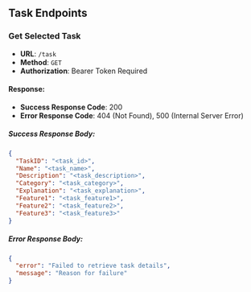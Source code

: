 ## Task Endpoints

### Get Selected Task

- **URL**: `/task`
- **Method**: `GET`
- **Authorization**: Bearer Token Required

#### Response:
- **Success Response Code**: 200
- **Error Response Code**: 404 (Not Found), 500 (Internal Server Error)

##### Success Response Body:

```json
{
  "TaskID": "<task_id>",
  "Name": "<task_name>",
  "Description": "<task_description>",
  "Category": "<task_category>",
  "Explanation": "<task_explanation>",
  "Feature1": "<task_feature1>",
  "Feature2": "<task_feature2>",
  "Feature3": "<task_feature3>"
}
```

##### Error Response Body:

```json
{
  "error": "Failed to retrieve task details",
  "message": "Reason for failure"
}
```